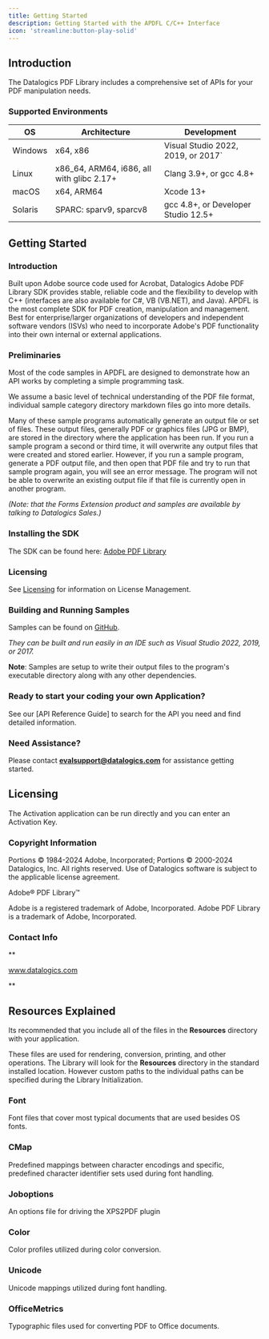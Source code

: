 ```yaml
---
title: Getting Started
description: Getting Started with the APDFL C/C++ Interface
icon: 'streamline:button-play-solid'
---
```


Introduction
------------

The Datalogics PDF Library includes a comprehensive set of APIs for your PDF manipulation needs.

### Supported Environments

| OS  | Architecture      | Development                                 |
| --- | --------- | ------------------------------------------- |
| Windows   | x64, x86 | Visual Studio 2022, 2019, or 2017` |
|Linux   |x86_64, ARM64, i686, all with glibc 2.17+ | Clang 3.9+, or gcc 4.8+|
| macOS  | x64, ARM64 | Xcode 13+|
Solaris |	SPARC: sparv9, sparcv8 | gcc 4.8+, or Developer Studio 12.5+

Getting Started
---------------

### Introduction

Built upon Adobe source code used for Acrobat, Datalogics Adobe PDF Library SDK provides stable, reliable code and the flexibility to develop with C++ (interfaces are also available for C#, VB (VB.NET), and Java). APDFL is the most complete SDK for PDF creation, manipulation and management. Best for enterprise/larger organizations of developers and independent software vendors (ISVs) who need to incorporate Adobe's PDF functionality into their own internal or external applications.

### Preliminaries

Most of the code samples in APDFL are designed to demonstrate how an API works by completing a simple programming task.

We assume a basic level of technical understanding of the PDF file format, individual sample category directory markdown files go into more details.

Many of these sample programs automatically generate an output file or set of files. These output files, generally PDF or graphics files (JPG or BMP), are stored in the directory where the application has been run. If you run a sample program a second or third time, it will overwrite any output files that were created and stored earlier. However, if you run a sample program, generate a PDF output file, and then open that PDF file and try to run that sample program again, you will see an error message. The program will not be able to overwrite an existing output file if that file is currently open in another program.

_(Note: that the Forms Extension product and samples are available by talking to Datalogics Sales.)_

### Installing the SDK

The SDK can be found here: [Adobe PDF Library](https://www.datalogics.com/adobe-pdf-library)

### Licensing

See [Licensing](#licensing) for information on License Management.

### Building and Running Samples

Samples can be found on [GitHub](https://github.com/datalogics/apdfl-cplusplus-samples).

_They can be built and run easily in an IDE such as Visual Studio 2022, 2019, or 2017._

**Note**: Samples are setup to write their output files to the program's executable directory along with any other dependencies.

### Ready to start your coding your own Application?

See our [API Reference Guide] to search for the API you need and find detailed information.

### Need Assistance?

Please contact **evalsupport@datalogics.com** for assistance getting started.

Licensing
---------

The Activation application can be run directly and you can enter an Activation Key.

### Copyright Information

Portions © 1984-2024 Adobe, Incorporated; Portions © 2000-2024 Datalogics, Inc. All rights reserved.
Use of Datalogics software is subject to the applicable license agreement.

Adobe® PDF Library™

Adobe is a registered trademark of Adobe, Incorporated.
Adobe PDF Library is a trademark of Adobe, Incorporated.

### Contact Info

**

www.datalogics.com

**

Resources Explained
-------------------

Its recommended that you include all of the files in the **Resources** directory with your application.

These files are used for rendering, conversion, printing, and other operations. The Library will look for the **Resources** directory in the standard installed location. However custom paths to the individual paths can be specified during the Library Initialization.

### Font

Font files that cover most typical documents that are used besides OS fonts.

### CMap

Predefined mappings between character encodings and specific, predefined character identifier sets used during font handling.

### Joboptions

An options file for driving the XPS2PDF plugin

### Color

Color profiles utilized during color conversion.

### Unicode

Unicode mappings utilized during font handling.

### OfficeMetrics

Typographic files used for converting PDF to Office documents.
